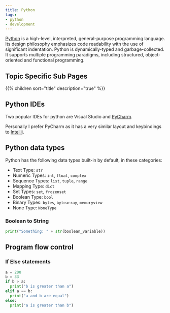 ```yaml
---
title: Python
tags:
- python
- development
---
```


[Python](https://www.python.org/) is a high-level, interpreted, general-purpose programming language. Its design philosophy emphasizes code readability with the use of significant indentation. Python is dynamically-typed and garbage-collected. It supports multiple programming paradigms, including structured, object-oriented and functional programming.
<!--more-->

## Topic Specific Sub Pages

{{% children sort="title" description="true" %}}

## Python IDEs

Two popular IDEs for python are Visual Studio and [PyCharm](https://www.jetbrains.com/pycharm/).

Personally I prefer PyCharm as it has a very similar layout and keybindings to [Intellij](https://www.jetbrains.com/idea/).

## Python data types

Python has the following data types built-in by default, in these categories:

* Text Type: `str`
* Numeric Types: `int`, `float`, `complex`
* Sequence Types: `list`, `tuple`, `range`
* Mapping Type: `dict`
* Set Types: `set`, `frozenset`
* Boolean Type: `bool`
* Binary Types: `bytes`, `bytearray`, `memoryview`
* None Type: `NoneType`

### Boolean to String

```python
print("Something: " + str(boolean_variable))
```

## Program flow control

### If Else statements

```python
a = 200
b = 33
if b > a:
  print("b is greater than a")
elif a == b:
  print("a and b are equal")
else:
  print("a is greater than b")
```
